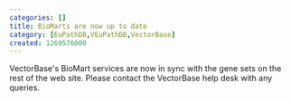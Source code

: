 ```yaml
---
categories: []
title: BioMarts are now up to date
category: [EuPathDB,VEuPathDB,VectorBase]
created: 1269576000
---
```

VectorBase's BioMart services are now in sync with the gene sets on the rest of the web site.  Please contact the VectorBase help desk with any queries.
